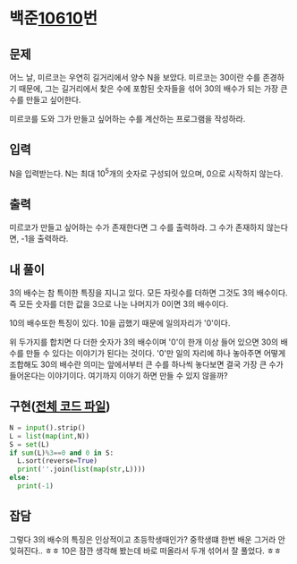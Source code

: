 # 백준[10610](https://www.acmicpc.net/problem/10610)번
## 문제
 어느 날, 미르코는 우연히 길거리에서 양수 N을 보았다. 미르코는 30이란 수를 존경하기 때문에, 그는 길거리에서 찾은 수에 포함된 숫자들을 섞어 30의 배수가 되는 가장 큰 수를 만들고 싶어한다.

 미르코를 도와 그가 만들고 싶어하는 수를 계산하는 프로그램을 작성하라.

## 입력
 N을 입력받는다. N는 최대 10<sup>5</sup>개의 숫자로 구성되어 있으며, 0으로 시작하지 않는다.

## 출력
 미르코가 만들고 싶어하는 수가 존재한다면 그 수를 출력하라. 그 수가 존재하지 않는다면, -1을 출력하라.

## 내 풀이
 3의 배수는 참 특이한 특징을 지니고 있다. 모든 자릿수를 더하면 그것도 3의 배수이다. 즉 모든 숫자를 더한 값을 3으로 나눈 나머지가 0이면 3의 배수이다.

 10의 배수또한 특징이 있다. 10을 곱했기 때문에 일의자리가 '0'이다.

 위 두가지를 합치면 다 더한 숫자가 3의 배수이며 '0'이 한개 이상 들어 있으면 30의 배수를 만들 수 있다는 이야기가 된다는 것이다. '0'만 일의 자리에 하나 놓아주면 어떻게 조합해도 30의 배수란 의미는 앞에서부터 큰 수를 하나씩 놓다보면 결국 가장 큰 수가 들어온다는 이야기이다. 여기까지 이야기 하면 만들 수 있지 않을까?

## 구현([전체 코드 파일](/baekjoon/10610_30/c.py))
``` python
N = input().strip()
L = list(map(int,N))
S = set(L)
if sum(L)%3==0 and 0 in S:
  L.sort(reverse=True)
  print(''.join(list(map(str,L))))
else:
  print(-1)
```

## 잡담
 그렇다 3의 배수의 특징은 인상적이고 초등학생때인가? 중학생떄 한번 배운 그거라 안 잊혀진다.. ㅎㅎ
 10은 잠깐 생각해 봤는데 바로 떠올라서 두개 섞어서 잘 풀었다. ㅎㅎ